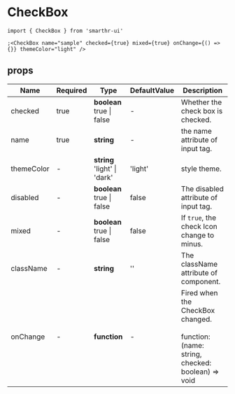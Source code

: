 # CheckBox

```tsx
import { CheckBox } from 'smarthr-ui'

;<CheckBox name="sample" checked={true} mixed={true} onChange={() => {}} themeColor="light" />
```

## props

| Name       | Required | Type                                  | DefaultValue | Description                                                                                 |
| ---------- | -------- | ------------------------------------- | ------------ | ------------------------------------------------------------------------------------------- |
| checked    | true     | **boolean** <br> true &#124; false    | -            | Whether the check box is checked.                                                           |
| name       | true     | **string**                            | -            | the name attribute of input tag.                                                            |
| themeColor | -        | **string** <br> 'light' &#124; 'dark' | 'light'      | style theme.                                                                                |
| disabled   | -        | **boolean** <br> true &#124; false    | false        | The disabled attribute of input tag.                                                        |
| mixed      | -        | **boolean** <br> true &#124; false    | false        | If `true`, the check Icon change to minus.                                                  |
| className  | -        | **string**                            | ''           | The className attribute of component.                                                       |
| onChange   | -        | **function**                          | -            | Fired when the CheckBox changed. <br><br>function: (name: string, checked: boolean) => void |
